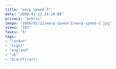 ```yaml
---
title: "warp speed 3"
date: "2008-01-12 14:10:00"
privacy: "public"
image: "2008/01/12/warp-speed-3/warp-speed-3.jpg"
views: "183"
faves: "5"
tags:
- "london"
- "night"
- "england"
- "uk"
- "blackfriars"
---
```

<a href="/photos/2008/01/15/warp-speed-plate-3"></a>

